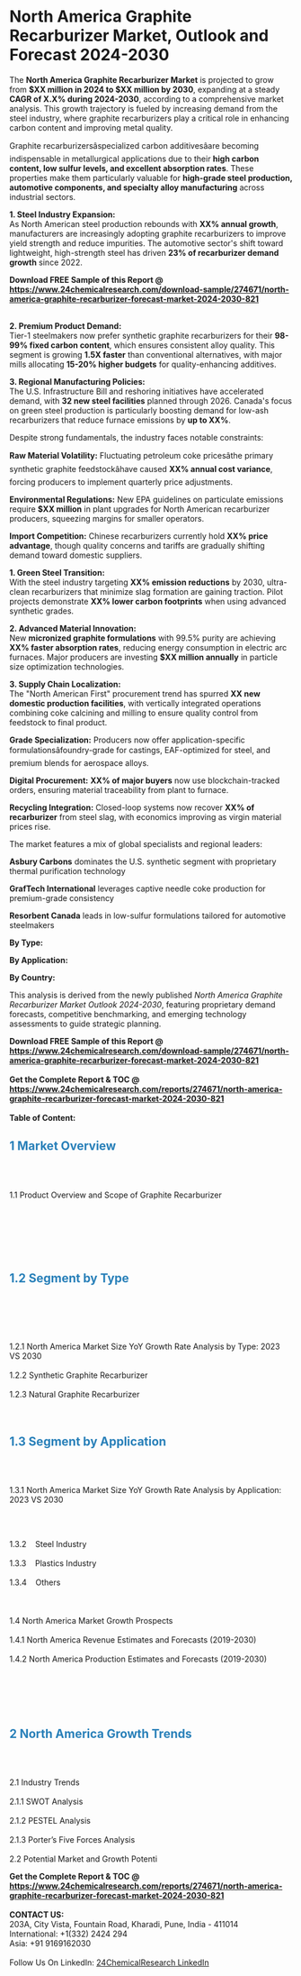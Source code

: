 <h1>North America Graphite Recarburizer Market, Outlook and Forecast 2024-2030</h1><p>The <strong>North America Graphite Recarburizer Market</strong> is projected to grow from <strong>$XX million in 2024 to $XX million by 2030</strong>, expanding at a steady <strong>CAGR of X.X% during 2024-2030</strong>, according to a comprehensive market analysis. This growth trajectory is fueled by increasing demand from the steel industry, where graphite recarburizers play a critical role in enhancing carbon content and improving metal quality.</p><p>Graphite recarburizersâspecialized carbon additivesâare becoming indispensable in metallurgical applications due to their <strong>high carbon content, low sulfur levels, and excellent absorption rates</strong>. These properties make them particularly valuable for <strong>high-grade steel production, automotive components, and specialty alloy manufacturing</strong> across industrial sectors.</p><p><strong>1. Steel Industry Expansion:</strong><br>
As North American steel production rebounds with <strong>XX% annual growth</strong>, manufacturers are increasingly adopting graphite recarburizers to improve yield strength and reduce impurities. The automotive sector's shift toward lightweight, high-strength steel has driven <strong>23% of recarburizer demand growth</strong> since 2022.</p><div><b>Download FREE Sample of this Report @ 
            <a href="https://www.24chemicalresearch.com/download-sample/274671/north-america-graphite-recarburizer-forecast-market-2024-2030-821">
            https://www.24chemicalresearch.com/download-sample/274671/north-america-graphite-recarburizer-forecast-market-2024-2030-821</a></b></div><br><p><strong>2. Premium Product Demand:</strong><br>
Tier-1 steelmakers now prefer synthetic graphite recarburizers for their <strong>98-99% fixed carbon content</strong>, which ensures consistent alloy quality. This segment is growing <strong>1.5X faster</strong> than conventional alternatives, with major mills allocating <strong>15-20% higher budgets</strong> for quality-enhancing additives.</p><p><strong>3. Regional Manufacturing Policies:</strong><br>
The U.S. Infrastructure Bill and reshoring initiatives have accelerated demand, with <strong>32 new steel facilities</strong> planned through 2026. Canada's focus on green steel production is particularly boosting demand for low-ash recarburizers that reduce furnace emissions by <strong>up to XX%</strong>.</p><p>Despite strong fundamentals, the industry faces notable constraints:</p><p><strong>Raw Material Volatility:</strong> Fluctuating petroleum coke pricesâthe primary synthetic graphite feedstockâhave caused <strong>XX% annual cost variance</strong>, forcing producers to implement quarterly price adjustments.</p><p><strong>Environmental Regulations:</strong> New EPA guidelines on particulate emissions require <strong>$XX million</strong> in plant upgrades for North American recarburizer producers, squeezing margins for smaller operators.</p><p><strong>Import Competition:</strong> Chinese recarburizers currently hold <strong>XX% price advantage</strong>, though quality concerns and tariffs are gradually shifting demand toward domestic suppliers.</p><p><strong>1. Green Steel Transition:</strong><br>
With the steel industry targeting <strong>XX% emission reductions</strong> by 2030, ultra-clean recarburizers that minimize slag formation are gaining traction. Pilot projects demonstrate <strong>XX% lower carbon footprints</strong> when using advanced synthetic grades.</p><p><strong>2. Advanced Material Innovation:</strong><br>
New <strong>micronized graphite formulations</strong> with 99.5% purity are achieving <strong>XX% faster absorption rates</strong>, reducing energy consumption in electric arc furnaces. Major producers are investing <strong>$XX million annually</strong> in particle size optimization technologies.</p><p><strong>3. Supply Chain Localization:</strong><br>
The "North American First" procurement trend has spurred <strong>XX new domestic production facilities</strong>, with vertically integrated operations combining coke calcining and milling to ensure quality control from feedstock to final product.</p><p><strong>Grade Specialization:</strong> Producers now offer application-specific formulationsâfoundry-grade for castings, EAF-optimized for steel, and premium blends for aerospace alloys.</p><p><strong>Digital Procurement:</strong> <strong>XX% of major buyers</strong> now use blockchain-tracked orders, ensuring material traceability from plant to furnace.</p><p><strong>Recycling Integration:</strong> Closed-loop systems now recover <strong>XX% of recarburizer</strong> from steel slag, with economics improving as virgin material prices rise.</p><p>The market features a mix of global specialists and regional leaders:</p><p><strong>Asbury Carbons</strong> dominates the U.S. synthetic segment with proprietary thermal purification technology</p><p><strong>GrafTech International</strong> leverages captive needle coke production for premium-grade consistency</p><p><strong>Resorbent Canada</strong> leads in low-sulfur formulations tailored for automotive steelmakers</p><p><strong>By Type:</strong></p><p><strong>By Application:</strong></p><p><strong>By Country:</strong></p><p>This analysis is derived from the newly published <em>North America Graphite Recarburizer Market Outlook 2024-2030</em>, featuring proprietary demand forecasts, competitive benchmarking, and emerging technology assessments to guide strategic planning.</p><div><b>Download FREE Sample of this Report @ 
            <a href="https://www.24chemicalresearch.com/download-sample/274671/north-america-graphite-recarburizer-forecast-market-2024-2030-821">
            https://www.24chemicalresearch.com/download-sample/274671/north-america-graphite-recarburizer-forecast-market-2024-2030-821</a></b></div><br><div><b>Get the Complete Report & TOC @ 
            <a href="https://www.24chemicalresearch.com/reports/274671/north-america-graphite-recarburizer-forecast-market-2024-2030-821">
            https://www.24chemicalresearch.com/reports/274671/north-america-graphite-recarburizer-forecast-market-2024-2030-821</a></b></div><br>
            <b>Table of Content:</b><p><h2><strong><span style="color:#2980b9">1 Market Overview&nbsp;&nbsp;</span></strong> &nbsp;</h2><br />
<br />
<p>1.1 Product Overview and Scope of Graphite Recarburizer&nbsp;&nbsp;</p><br />
<br />
<h2>&nbsp;<br /><br />
<span style="color:#2980b9"><strong>1.2 Segment by Type&nbsp;&nbsp;</strong></span> &nbsp;</h2><br />
<br />
<p><br /><br />
1.2.1 North America Market Size YoY Growth Rate Analysis by Type: 2023 VS 2030&nbsp;&nbsp; &nbsp;<br /><br />
1.2.2 Synthetic Graphite Recarburizer&nbsp;&nbsp; &nbsp;<br /><br />
1.2.3 Natural Graphite Recarburizer<br /><br />
<br />
<h2><strong><span style="color:#2980b9">1.3 Segment by Application&nbsp;&nbsp; &nbsp;</span></strong></h2><br />
<br />
<p>1.3.1 North America Market Size YoY Growth Rate Analysis by Application: 2023 VS 2030&nbsp;&nbsp; &nbsp;</p><br />
<br />
<p>1.3.2&nbsp;&nbsp; &nbsp;Steel Industry<br /><br />
1.3.3&nbsp;&nbsp; &nbsp;Plastics Industry<br /><br />
1.3.4&nbsp;&nbsp; &nbsp;Others<br /><br />
&nbsp;&nbsp; &nbsp;<br /><br />
1.4 North America Market Growth Prospects&nbsp;&nbsp; &nbsp;<br /><br />
1.4.1 North America Revenue Estimates and Forecasts (2019-2030)&nbsp;&nbsp; &nbsp;<br /><br />
1.4.2 North America Production Estimates and Forecasts (2019-2030)<br /><br />
&nbsp;&nbsp; &nbsp;</p><br />
<br />
<h2><strong><span style="color:#2980b9">2 North America Growth Trends&nbsp;</span></strong>&nbsp; &nbsp;</h2><br />
<br />
<p>2.1 Industry Trends&nbsp;&nbsp; &nbsp;<br /><br />
2.1.1 SWOT Analysis&nbsp;&nbsp; &nbsp;<br /><br />
2.1.2 PESTEL Analysis&nbsp;&nbsp; &nbsp;<br /><br />
2.1.3 Porter&rsquo;s Five Forces Analysis&nbsp;&nbsp; &nbsp;<br /><br />
2.2 Potential Market and Growth Potenti</p><div><b>Get the Complete Report & TOC @ 
            <a href="https://www.24chemicalresearch.com/reports/274671/north-america-graphite-recarburizer-forecast-market-2024-2030-821">
            https://www.24chemicalresearch.com/reports/274671/north-america-graphite-recarburizer-forecast-market-2024-2030-821</a></b></div><br><b>CONTACT US:</b><br>
            203A, City Vista, Fountain Road, Kharadi, Pune, India - 411014<br>
            International: +1(332) 2424 294<br>
            Asia: +91 9169162030 <br><br>
            Follow Us On LinkedIn: <a href="https://www.linkedin.com/company/24chemicalresearch/">24ChemicalResearch LinkedIn</a>
